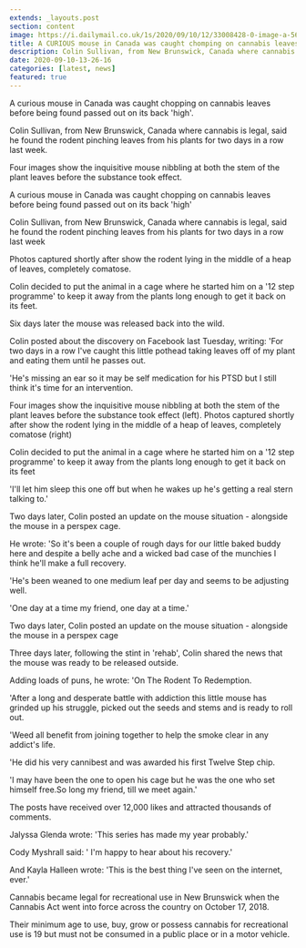 ```yaml
---
extends: _layouts.post
section: content
image: https://i.dailymail.co.uk/1s/2020/09/10/12/33008428-0-image-a-56_1599738830110.jpg 
title: A CURIOUS mouse in Canada was caught chomping on cannabis leaves 
description: Colin Sullivan, from New Brunswick, Canada where cannabis is legal, said he found the rodent pinching leaves from his plants for two days in a row last week. 
date: 2020-09-10-13-26-16 
categories: [latest, news] 
featured: true 
--- 
```

A curious mouse in Canada was caught chopping on cannabis leaves before being found passed out on its back 'high'.

Colin Sullivan, from New Brunswick, Canada where cannabis is legal, said he found the rodent pinching leaves from his plants for two days in a row last week.

Four images show the inquisitive mouse nibbling at both the stem of the plant leaves before the substance took effect.

A curious mouse in Canada was caught chopping on cannabis leaves before being found passed out on its back 'high'

Colin Sullivan, from New Brunswick, Canada where cannabis is legal, said he found the rodent pinching leaves from his plants for two days in a row last week

Photos captured shortly after show the rodent lying in the middle of a heap of leaves, completely comatose.

Colin decided to put the animal in a cage where he started him on a '12 step programme' to keep it away from the plants long enough to get it back on its feet.

Six days later the mouse was released back into the wild.

Colin posted about the discovery on Facebook last Tuesday, writing: 'For two days in a row I've caught this little pothead taking leaves off of my plant and eating them until he passes out.

'He's missing an ear so it may be self medication for his PTSD but I still think it's time for an intervention.

Four images show the inquisitive mouse nibbling at both the stem of the plant leaves before the substance took effect (left). Photos captured shortly after show the rodent lying in the middle of a heap of leaves, completely comatose (right)

Colin decided to put the animal in a cage where he started him on a '12 step programme' to keep it away from the plants long enough to get it back on its feet



'I'll let him sleep this one off but when he wakes up he's getting a real stern talking to.'

Two days later, Colin posted an update on the mouse situation - alongside the mouse in a perspex cage.

He wrote: 'So it's been a couple of rough days for our little baked buddy here and despite a belly ache and a wicked bad case of the munchies I think he'll make a full recovery.

'He's been weaned to one medium leaf per day and seems to be adjusting well.

'One day at a time my friend, one day at a time.'

Two days later, Colin posted an update on the mouse situation - alongside the mouse in a perspex cage 

Three days later, following the stint in 'rehab', Colin shared the news that the mouse was ready to be released outside.

Adding loads of puns, he wrote: 'On The Rodent To Redemption.

'After a long and desperate battle with addiction this little mouse has grinded up his struggle, picked out the seeds and stems and is ready to roll out.

'Weed all benefit from joining together to help the smoke clear in any addict's life.

'He did his very cannibest and was awarded his first Twelve Step chip.

'I may have been the one to open his cage but he was the one who set himself free.So long my friend, till we meet again.'

The posts have received over 12,000 likes and attracted thousands of comments.

Jalyssa Glenda wrote: 'This series has made my year probably.'



Cody Myshrall said: ' I'm happy to hear about his recovery.'

And Kayla Halleen wrote: 'This is the best thing I've seen on the internet, ever.'

Cannabis became legal for recreational use in New Brunswick when the Cannabis Act went into force across the country on October 17, 2018.

Their minimum age to use, buy, grow or possess cannabis for recreational use is 19 but must not be consumed in a public place or in a motor vehicle.

